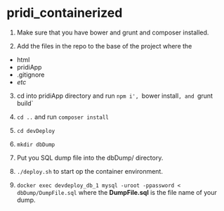 # pridi_containerized

1. Make sure that you have bower and grunt and composer installed.

2. Add the files in the repo to the base of the project where the 
  * html
  * pridiApp
  * .gitignore
  * _etc_

3. cd into pridiApp directory and run `npm i', `bower install`, and `grunt build`

4. `cd ..` and run `composer install`

5. `cd devDeploy` 

6. `mkdir dbDump`

7. Put you SQL dump file into the dbDump/ directory.

8. `./deploy.sh` to start op the container environment.

9. `docker exec devdeploy_db_1 mysql -uroot -ppassword < dbDump/DumpFile.sql` where the __DumpFile.sql__ is the file name of your dump.

